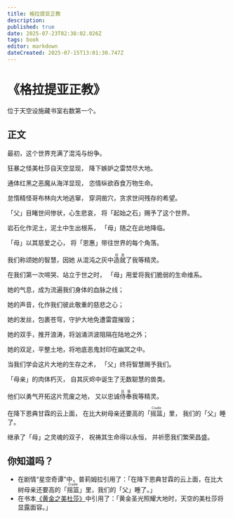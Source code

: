 ```yaml
---
title: 格拉提亚正教
description: 
published: true
date: 2025-07-23T02:38:02.026Z
tags: book
editor: markdown
dateCreated: 2025-07-15T13:01:30.747Z
---
```


<!-- 半年终于休息一次，没时间整上discord号 TalkDe -->
# 《格拉提亚正教》
位于天空设施藏书室右数第一个。

## 正文
最初，这个世界充满了混沌与纷争。

狂暴之怪美杜莎自天空显现，
降下嫉妒之雷焚尽大地。

通体红黑之恶魔从海洋显现，
恣情纵欲吞食万物生命。

怠惰精怪哥布林向大地逃窜，
穿洞凿穴，贪求世间残存的希望。

「父」目睹世间惨状，心生悲哀，
将「起始之石」赐予了这个世界。

岩石化作泥土，泥土中生出根系，
「母」随之在此地降临。

「母」以其慈爱之心，
将「恩惠」带往世界的每个角落。

我们称颂她的智慧，因她
从混沌之灰中<ruby>造就<rt>创造</rt></ruby>了我等精灵。

在我们第一次啼哭、站立于世之时，
「母」用爱将我们脆弱的生命维系。

她的气息，成为流遍我们身体的血脉之线；

她的声音，化作我们彼此敬重的慈悲之心；

她的发丝，包裹苍穹，守护大地免遭雷霆摧毁；

她的双手，推开浪涛，将汹涌洪波阻隔在陆地之外；

她的双足，平整土地，将地底恶鬼封印在幽冥之中。

当我们学会这片大地的生存之术，
「父」终将智慧赐予我们。

「母亲」的肉体朽灭，
自其灰烬中诞生了无数聪慧的兽类。

他们以勇气开拓这片荒废之地，
又以忠诚<ruby>侍奉<rt>臣服</rt></ruby>我等精灵。

在降下恩典甘霖的云上面，
在比大树母亲还要高的<ruby>「摇篮」<rt>Cradle</rt></ruby>里，
我们的「父」睡了。

继承了「母」之灵魂的双子，
祝祷其生命得以永恒，
并祈愿我们繁荣昌盛。

## 你知道吗？
- 在剧情“星空奇谭”中，普莉姆拉引用了：「在降下恩典甘霖的云上面，在比大树母亲还要高的<ruby>「摇篮」<rt>Cradle</rt></ruby>里，我们的「父」睡了。」
- 在书本[《黄金之美杜莎》](/zh/story/book/medusas-light)中引用了：「黄金圣光照耀大地时，天空的美杜莎将显露面容。」